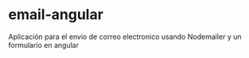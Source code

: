 # email-angular
Aplicación para el envio de correo electronico usando Nodemailer y un formulario en angular
